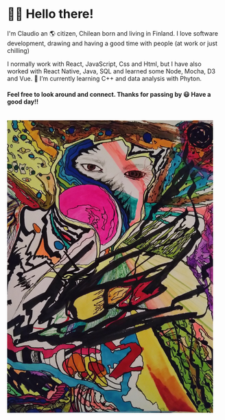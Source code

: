 # 🙋‍♂️ Hello there!

I'm Claudio an 🌎 citizen, Chilean born and living in Finland. I love software development, drawing and having a good time with people (at work or just chilling)

I normally work with React, JavaScript, Css and Html, but I have also worked with React Native, Java, SQL and learned some Node, Mocha, D3 and Vue. 🌱 I’m currently learning C++ and data analysis with Phyton.
</br>

#### Feel free to look around and connect. Thanks for passing by 😃 Have a good day!!
</br>

<img src="https://github.com/Claudiferock/Claudiferock/blob/master/IMG_20181109_090457_295(2).jpg" alt="drawing" width="480">

<!--
**Claudiferock/Claudiferock** is a ✨ _special_ ✨ repository because its `README.md` (this file) appears on your GitHub profile.

Here are some ideas to get you started:

- 🔭 I’m currently working on ...
- 🌱 I’m currently learning ...
- 👯 I’m looking to collaborate on ...
- 🤔 I’m looking for help with ...
- 💬 Ask me about ...
- 📫 How to reach me: ...
- 😄 Pronouns: ...
- ⚡ Fun fact: ...
-->
